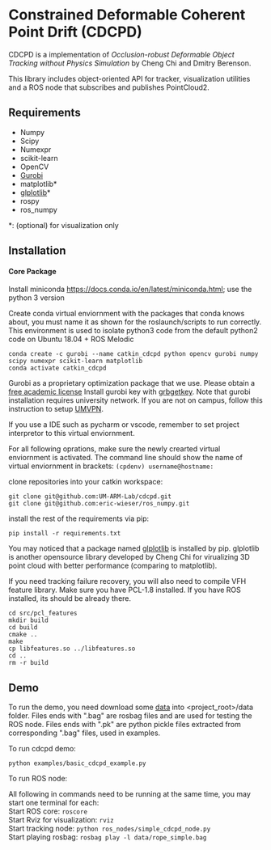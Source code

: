 Constrained Deformable Coherent Point Drift (CDCPD)
=============

CDCPD is a implementation of *Occlusion-robust Deformable Object Tracking without Physics Simulation*
by Cheng Chi and Dmitry Berenson.

This library includes object-oriented API for tracker, visualization utilities and a ROS node that subscribes 
and publishes PointCloud2.

Requirements
------------
  * Numpy
  * Scipy
  * Numexpr
  * scikit-learn
  * OpenCV
  * [Gurobi](https://www.gurobi.com/)
  * matplotlib\*
  * [glplotlib](https://github.com/cheng-chi/glplotlib)\*
  * rospy
  * ros_numpy
  
\*: (optional) for visualization only

Installation
------------

#### Core Package

Install miniconda https://docs.conda.io/en/latest/miniconda.html; use the python 3 version

Create conda virtual enviornment with the packages that conda knows about, you must name it as shown for the roslaunch/scripts to run correctly. This environment is used to isolate python3 code from the default python2 code on Ubuntu 18.04 + ROS Melodic
```
conda create -c gurobi --name catkin_cdcpd python opencv gurobi numpy scipy numexpr scikit-learn matplotlib
conda activate catkin_cdcpd
```

Gurobi as a proprietary optimization package that we use. Please obtain a [free academic license](https://user.gurobi.com/download/licenses/free-academic)
Install gurobi key with [grbgetkey](https://www.gurobi.com/documentation/8.1/quickstart_mac/retrieving_a_free_academic.html).
Note that gurobi installation requires university network. If you are not on campus, follow this instruction to setup [UMVPN](https://documentation.its.umich.edu/vpn/vpn-linux-vpn-instructions).

If you use a IDE such as pycharm or vscode, remember to set project interpretor to this virtual enviornment.

For all following oprations, make sure the newly crearted virtual enviornment is activated. The command line should show the name of virtual enviornment in brackets:
`(cpdenv) username@hostname:`

clone repositories into your catkin workspace:
```
git clone git@github.com:UM-ARM-Lab/cdcpd.git
git clone git@github.com:eric-wieser/ros_numpy.git
```

install the rest of the requirements via pip:
```
pip install -r requirements.txt 
```
You may noticed that a package named [glplotlib](https://github.com/cheng-chi/glplotlib) is installed by pip. glplotlib is another opensource library developed by Cheng Chi for virualizing 3D point cloud with better performance (comparing to matplotlib).


If you need tracking failure recovery, you will also need to compile VFH feature library.
Make sure you have PCL-1.8 installed. If you have ROS installed, its should be already there.
```
cd src/pcl_features
mkdir build
cd build
cmake ..
make
cp libfeatures.so ../libfeatures.so
cd ..
rm -r build
```

Demo
------------
To run the demo, you need download some [data](https://drive.google.com/drive/folders/1QSmSOw0JvQl9xnbVnBNogk0OcNo0Rn4_?usp=sharing) into <project_root>/data folder.
Files ends with ".bag" are rosbag files and are used for testing the ROS node.
Files ends with ".pk" are python pickle files extracted from corresponding ".bag" files, used in examples.

To run cdcpd demo:
```
python examples/basic_cdcpd_example.py
```

To run ROS node:

All following in commands need to be running at the same time, you may start one terminal for each:\
Start ROS core: `roscore`\
Start Rviz for visualization: `rviz`\
Start tracking node: `python ros_nodes/simple_cdcpd_node.py`\
Start playing rosbag: `rosbag play -l data/rope_simple.bag`
